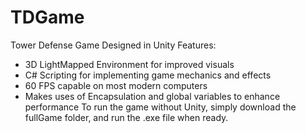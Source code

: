 # TDGame
Tower Defense Game Designed in Unity
Features:
+ 3D LightMapped Environment for improved visuals
+ C# Scripting for implementing game mechanics and effects
+ 60 FPS capable on most modern computers
+ Makes uses of Encapsulation and global variables to enhance performance
To run the game without Unity, simply download the fullGame folder, and run the .exe file when ready.
